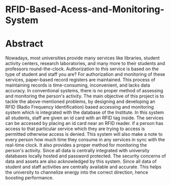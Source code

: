 # RFID-Based-Acess-and-Monitoring-System
#                                                                         Abstract
Nowadays, most universities provide many services like libraries, student activity centers, research laboratories, and many more to their students and professors round-the-clock. Authorization to this service is based on the type of student and staff you are?  For authorization and monitoring of these services, paper-based record registers are maintained. This process of maintaining records is time-consuming, inconvenient, and lacks data accuracy. In conventional systems, there is no proper method of assessing and monitoring the person's activity.
	The main objective of this project is to tackle the above-mentioned problems, by designing and developing an RFID (Radio Frequency Identification) based accessing and monitoring system which is integrated with the database of the Institute. In this system all students, staff are given an id card with an RFID tag inside. The services can be accessed by placing an id card near an RFID reader. if a person has access to that particular service which they are trying to access is permitted otherwise access is denied. This system will also make a note to every person how much time they consume in any services in sync with the real-time clock. It also provides a proper method for monitoring the person's activity. Since all data is centrally integrated with university databases locally hosted and password protected. The security concerns of data and assets are also acknowledged by this system. Since all data of student and staff activities are centrally available and accurate. This helps the university to channelize energy into the correct direction, hence boosting performance. 
